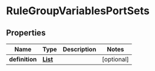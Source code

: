 

# RuleGroupVariablesPortSets


## Properties

| Name | Type | Description | Notes |
|------------ | ------------- | ------------- | -------------|
|**definition** | [**List**](List.md) |  |  [optional] |



